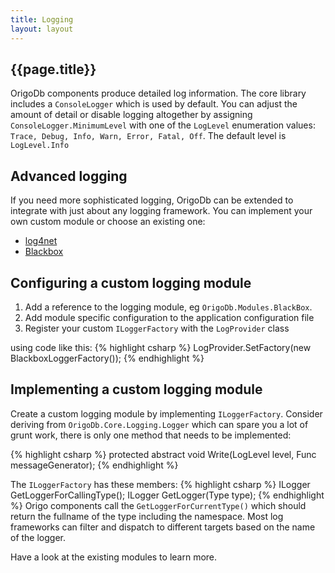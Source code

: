 ```yaml
---
title: Logging
layout: layout
---
```

## {{page.title}}
OrigoDb components produce detailed log information. The core library includes a `ConsoleLogger` which is used by default.
You can adjust the amount of detail or disable logging altogether by assigning `ConsoleLogger.MinimumLevel`  with one of the `LogLevel` enumeration
values: `Trace, Debug, Info, Warn, Error, Fatal, Off`. The default level is `LogLevel.Info`

## Advanced logging
If you need more sophisticated logging, OrigoDb can be extended to integrate with
just about any logging framework. You can implement your own custom module or choose an existing one:

* [log4net](http://logging.apache.org/log4net/)
* [Blackbox](https://github.com/patriksvensson/blackbox)


##  Configuring a custom logging module
1. Add a reference to the logging module, eg `OrigoDb.Modules.BlackBox`. 
2. Add module specific configuration to the application configuration file
3. Register your custom `ILoggerFactory` with the `LogProvider` class

using code like this:
{% highlight csharp %}
   LogProvider.SetFactory(new BlackboxLoggerFactory());
{% endhighlight %}

## Implementing a custom logging module
Create a custom logging module by implementing `ILoggerFactory`. Consider deriving from `OrigoDb.Core.Logging.Logger` which can spare you a lot of grunt work, 
there is only one method that needs to be implemented: 

{% highlight csharp %}
protected abstract void Write(LogLevel level, Func<string> messageGenerator);
{% endhighlight %}

The `ILoggerFactory` has these members:
{% highlight csharp %}
    ILogger GetLoggerForCallingType();
    ILogger GetLogger(Type type);
{% endhighlight %}
Origo components call the `GetLoggerForCurrentType()` which should return the fullname of the type including the namespace.
Most log frameworks can filter and dispatch to different targets based on the name of the logger. 

Have a look at the existing modules to learn more.
